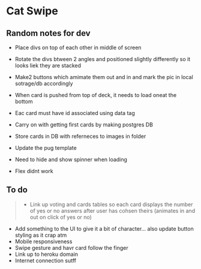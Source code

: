 # Cat Swipe

## Random notes for dev

* Place divs on top of each other in middle of screen
* Rotate the divs btween 2 angles and positioned slightly differently so it looks liek they are stacked
* Make2 buttons which amimate them out and in and mark the pic in local sotrage/db accordingly
* When card is pushed from top of deck, it needs to load oneat the bottom
* Eac card must have id associated using data tag

* Carry on with getting first cards by making postgres DB
* Store cards in DB with referneces to images in folder
* Update the pug template


* Need to hide and show spinner when loading
* Flex didnt work

## To do

> * Link up voting and cards tables so each card displays the number of yes or no answers after user has cohsen theirs (animates in and out on click of yes or no)
* Add something to the UI to give it a bit of character... also update button styling as it crap atm
* Mobile responsiveness
* Swipe gesture and havr card follow the finger
* Link up to heroku domain
* Internet connection sutff
